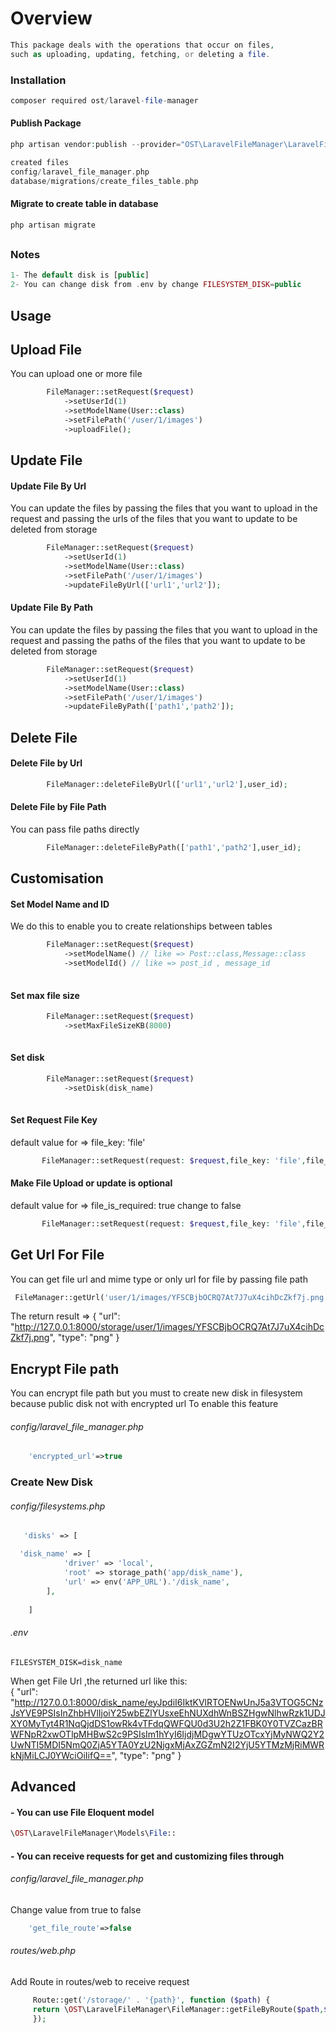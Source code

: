 # Overview
```php
This package deals with the operations that occur on files,
such as uploading, updating, fetching, or deleting a file.
```
### Installation
```php
composer required ost/laravel-file-manager
```
#### Publish Package
```php
php artisan vendor:publish --provider="OST\LaravelFileManager\LaravelFileManagerServiceProvider"
```
```php
created files 
config/laravel_file_manager.php
database/migrations/create_files_table.php
```
#### Migrate to create table in database
```php
php artisan migrate
```
##
### Notes
```php
1- The default disk is [public]
2- You can change disk from .env by change FILESYSTEM_DISK=public

```

## Usage

## Upload File
You can upload one or more file
```php
        FileManager::setRequest($request)
            ->setUserId(1)
            ->setModelName(User::class)
            ->setFilePath('/user/1/images')
            ->uploadFile();
```

## Update File
#### Update File By Url
You can update the files by passing the files that you want to upload in the request and passing the urls of the files that you want to update to be deleted from storage
```php
        FileManager::setRequest($request)
            ->setUserId(1)
            ->setModelName(User::class)
            ->setFilePath('/user/1/images')
            ->updateFileByUrl(['url1','url2']);
```
#### Update File By Path
You can update the files by passing the files that you want to upload in the request and passing the paths of the files that you want to update to be deleted from storage
```php
        FileManager::setRequest($request)
            ->setUserId(1)
            ->setModelName(User::class)
            ->setFilePath('/user/1/images')
            ->updateFileByPath(['path1','path2']);
```

## Delete File
#### Delete File by Url
```php
        FileManager::deleteFileByUrl(['url1','url2'],user_id);
```
#### Delete File by File Path
You can pass file paths directly
```php
        FileManager::deleteFileByPath(['path1','path2'],user_id);
```


## Customisation

#### Set Model Name and ID
We do this to enable you to create relationships between tables
```php
        FileManager::setRequest($request)
            ->setModelName() // like => Post::class,Message::class
            ->setModelId() // like => post_id , message_id
           
```

#### Set max file size
```php
        FileManager::setRequest($request)
            ->setMaxFileSizeKB(8000)
           
```
#### Set disk 
```php
        FileManager::setRequest($request)
            ->setDisk(disk_name)
           
```
#### Set Request File Key 
default value for => file_key: 'file'
```php
       FileManager::setRequest(request: $request,file_key: 'file',file_is_required: true)          
```
#### Make File Upload or update is optional
default value for => file_is_required: true change to false
```php
       FileManager::setRequest(request: $request,file_key: 'file',file_is_required: false)          
```


## Get Url For File
You can get file url and mime type or only url for file by passing file path
```php
 FileManager::getUrl('user/1/images/YFSCBjbOCRQ7At7J7uX4cihDcZkf7j.png',true);
```
The return result =>
{
"url": "http://127.0.0.1:8000/storage/user/1/images/YFSCBjbOCRQ7At7J7uX4cihDcZkf7j.png",
"type": "png"
}


## Encrypt File path
You can encrypt file path but you must to create new disk in filesystem because public disk not with encrypted url
To enable this feature 
###### config/laravel_file_manager.php 
```php
    'encrypted_url'=>true
```
### Create New Disk
###### config/filesystems.php 
```php
   'disks' => [

  'disk_name' => [
            'driver' => 'local',
            'root' => storage_path('app/disk_name'),
            'url' => env('APP_URL').'/disk_name',
        ],
        
    ]

```
###### .env
```dotenv
FILESYSTEM_DISK=disk_name
```

When get File Url ,the returned url like this:<br/>
{
"url": "http://127.0.0.1:8000/disk_name/eyJpdiI6IktKVlRTOENwUnJ5a3VTOG5CNzJsYVE9PSIsInZhbHVlIjoiY25wbEZlYUsxeEhNUXdhWnBSZHgwNlhwRzk1UDJXY0MyTyt4R1NqQjdDS1owRk4vTFdqQWFQU0d3U2h2Z1FBK0Y0TVZCazBRWFNpR2xwOTlpMHBwS2c9PSIsIm1hYyI6IjdjMDgwYTUzOTcxYjMyNWQ2Y2UwNTI5MDI5NmQ0ZjA5YTA0YzU2NjgxMjAxZGZmN2I2YjU5YTMzMjRiMWRkNjMiLCJ0YWciOiIifQ==",
"type": "png"
}

## Advanced
#### - You can use File Eloquent model 
```php
\OST\LaravelFileManager\Models\File::
```
#### - You can receive requests for get and customizing files through
###### config/laravel_file_manager.php 
Change value from true to false
```php
    'get_file_route'=>false
```
###### routes/web.php 
Add Route in routes/web to receive request
```php
     Route::get('/storage/' . '{path}', function ($path) {
     return \OST\LaravelFileManager\FileManager::getFileByRoute($path,$disk,false)
     });
```
